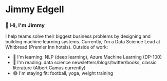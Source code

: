 # Jimmy Edgell
### 👋 Hi, I'm Jimmy

I help teams solve their biggest business problems by designing and building machine learning systems. Currently, I'm a Data Science Lead at Whitbread (Premier Inn hotels). Outside of work:

- 🌱 I'm learning: NLP (deep learning), Azure Machine Learning (DP-100)
- 📝 I'm reading: data science newsletters/blogs/twitter/books, classic literature (Albert Camus currently)
- 😅 I'm staying fit: football, yoga, weight training
